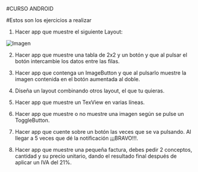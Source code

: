 #CURSO ANDROID

#Estos son los ejercicios a realizar

1. Hacer app que muestre el siguiente Layout:

![Imagen](http://i218.photobucket.com/albums/cc319/Berik_/Sintiacutetulo1_zps784b0eb1.png)

2. Hacer app que muestre una tabla de 2x2 y un botón y que al pulsar el botón intercambie los datos entre las filas.

3. Hacer app que contenga un ImageButton  y que al pulsarlo muestre la imagen contenida en el botón aumentada al doble.

4. Diseña un layout combinando otros layout, el que tu quieras.

5. Hacer app que muestre un TexView en varias líneas.

6. Hacer app que muestre o no muestre una imagen según se pulse un ToggleButton.

7. Hacer  app que cuente sobre un botón las veces que se va pulsando. Al llegar a 5 veces que dé la notificación ¡¡¡BRAVO!!!.

8. Hacer app que muestre una pequeña factura, debes pedir 2 conceptos, cantidad y su precio unitario, dando el resultado final después de aplicar un IVA del 21%.
